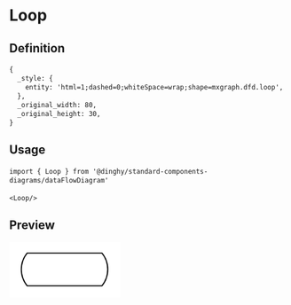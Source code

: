 # Loop

## Definition

```
{
  _style: { 
    entity: 'html=1;dashed=0;whiteSpace=wrap;shape=mxgraph.dfd.loop',
  },
  _original_width: 80,
  _original_height: 30,
}
```

## Usage

```
import { Loop } from '@dinghy/standard-components-diagrams/dataFlowDiagram'

<Loop/>
```

## Preview

<img src="./loop.png" width="200"/>
